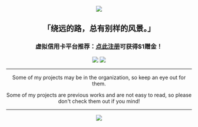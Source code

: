 <p align="center">
  <img src="image.png" />
</p>
<h2 align="center">
  「绕远的路，总有别样的风景。」
</h2>
<h3 align="center">
  虚拟信用卡平台推荐：<a href="https://github.com/TianmuTNT/awesome-digital-lifestyle/blob/main/credit-and-ai.md" target="_blank">点此注册</a>可获得$1赠金！
</h3>
<p align="center">
  <img src="https://rms.astrarails.org/api?username=TianmuTNT&show_icons=true" />
  <img src="https://rms.astrarails.org/api/top-langs/?username=TianmuTNT&layout=compact&size_weight=0.5&count_weight=0.5" />
</p>
<hr />
<p align="center">
  Some of my projects may be in the organization, so keep an eye out for them.
</p>
<p align="center">
  Some of my projects are previous works and are not easy to read, so please don't check them out if you mind!
</p>
<hr />
<p align="center">
  <a href="https://space.bilibili.com/1674232182" target="_blank">
    <img src="https://img.shields.io/badge/BiliBili-%40天沐TNT-fb7299?style=flat&logo=bilibili&logoColor=%23fb7299" />
  </a>
</p>
